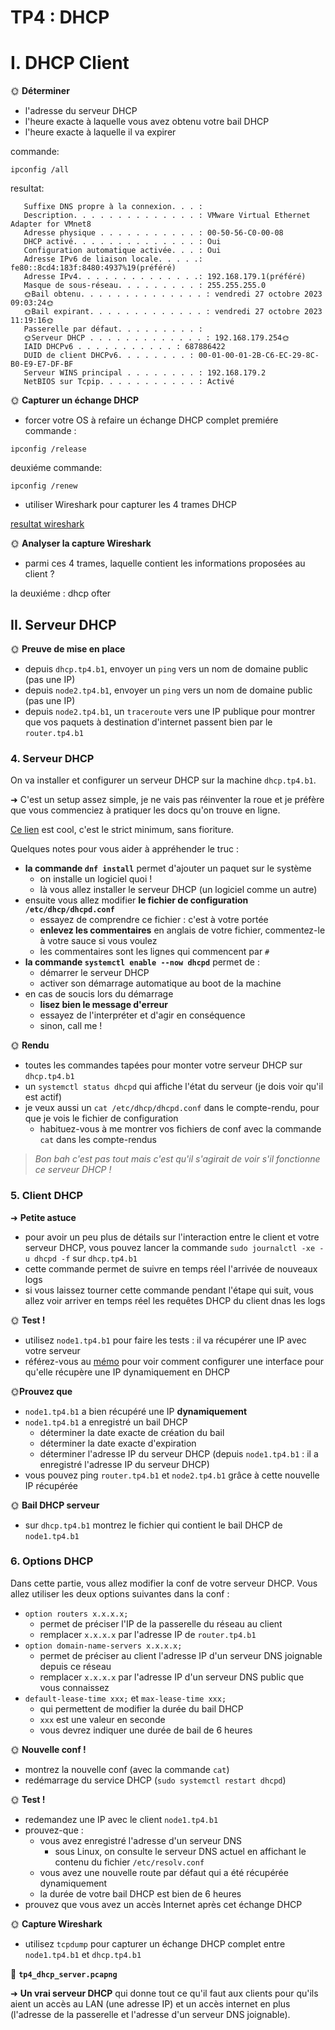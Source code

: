 # TP4 : DHCP

# I. DHCP Client

🌞 **Déterminer**

- l'adresse du serveur DHCP 
- l'heure exacte à laquelle vous avez obtenu votre bail DHCP
- l'heure exacte à laquelle il va expirer


commande: 
```shell
ipconfig /all
```

resultat: 

```shell
   Suffixe DNS propre à la connexion. . . :
   Description. . . . . . . . . . . . . . : VMware Virtual Ethernet Adapter for VMnet8
   Adresse physique . . . . . . . . . . . : 00-50-56-C0-00-08
   DHCP activé. . . . . . . . . . . . . . : Oui
   Configuration automatique activée. . . : Oui
   Adresse IPv6 de liaison locale. . . . .: fe80::8cd4:183f:8480:4937%19(préféré)
   Adresse IPv4. . . . . . . . . . . . . .: 192.168.179.1(préféré)
   Masque de sous-réseau. . . . . . . . . : 255.255.255.0
   🌞Bail obtenu. . . . . . . . . . . . . . : vendredi 27 octobre 2023 09:03:24🌞
   🌞Bail expirant. . . . . . . . . . . . . : vendredi 27 octobre 2023 11:19:16🌞
   Passerelle par défaut. . . . . . . . . :
   🌞Serveur DHCP . . . . . . . . . . . . . : 192.168.179.254🌞
   IAID DHCPv6 . . . . . . . . . . . : 687886422
   DUID de client DHCPv6. . . . . . . . : 00-01-00-01-2B-C6-EC-29-8C-B0-E9-E7-DF-BF
   Serveur WINS principal . . . . . . . . : 192.168.179.2
   NetBIOS sur Tcpip. . . . . . . . . . . : Activé
```

🌞 **Capturer un échange DHCP**

- forcer votre OS à refaire un échange DHCP complet
premiére commande : 
```shell
ipconfig /release
```
deuxiéme commande: 

```shell
ipconfig /renew
```
- utiliser Wireshark pour capturer les 4 trames DHCP 

[resultat wireshark](./tp4_dhcp_client.pcapng) 

🌞 **Analyser la capture Wireshark**

- parmi ces 4 trames, laquelle contient les informations proposées au client ? 

la deuxiéme : dhcp ofter


## II. Serveur DHCP

🌞 **Preuve de mise en place**

- depuis `dhcp.tp4.b1`, envoyer un `ping` vers un nom de domaine public (pas une IP)
- depuis `node2.tp4.b1`, envoyer un `ping` vers un nom de domaine public (pas une IP)
- depuis `node2.tp4.b1`, un `traceroute` vers une IP publique pour montrer que vos paquets à destination d'internet passent bien par le `router.tp4.b1`

### 4. Serveur DHCP

On va installer et configurer un serveur DHCP sur la machine `dhcp.tp4.b1`.

➜ C'est un setup assez simple, je ne vais pas réinventer la roue et je préfère que vous commenciez à pratiquer les docs qu'on trouve en ligne.

[Ce lien](https://www.server-world.info/en/note?os=Rocky_Linux_8&p=dhcp&f=1) est cool, c'est le strict minimum, sans fioriture.

Quelques notes pour vous aider à appréhender le truc :

- **la commande `dnf install`** permet d'ajouter un paquet sur le système
  - on installe un logiciel quoi !
  - là vous allez installer le serveur DHCP (un logiciel comme un autre)
- ensuite vous allez modifier **le fichier de configuration `/etc/dhcp/dhcpd.conf`**
  - essayez de comprendre ce fichier : c'est à votre portée
  - **enlevez les commentaires** en anglais de votre fichier, commentez-le à votre sauce si vous voulez
  - les commentaires sont les lignes qui commencent par `#`
- **la commande `systemctl enable --now dhcpd`** permet de :
  - démarrer le serveur DHCP
  - activer son démarrage automatique au boot de la machine
- en cas de soucis lors du démarrage
  - **lisez bien le message d'erreur**
  - essayez de l'interpréter et d'agir en conséquence
  - sinon, call me !

🌞 **Rendu**

- toutes les commandes tapées pour monter votre serveur DHCP sur `dhcp.tp4.b1`
- un `systemctl status dhcpd` qui affiche l'état du serveur (je dois voir qu'il est actif)
- je veux aussi un `cat /etc/dhcp/dhcpd.conf` dans le compte-rendu, pour que je vois le fichier de configuration
  - habituez-vous à me montrer vos fichiers de conf avec la commande `cat` dans les compte-rendus

> *Bon bah c'est pas tout mais c'est qu'il s'agirait de voir s'il fonctionne ce serveur DHCP !*

### 5. Client DHCP

➜ **Petite astuce**

- pour avoir un peu plus de détails sur l'interaction entre le client et votre serveur DHCP, vous pouvez lancer la commande `sudo journalctl -xe -u dhcpd -f` sur `dhcp.tp4.b1`
- cette commande permet de suivre en temps réel l'arrivée de nouveaux logs
- si vous laissez tourner cette commande pendant l'étape qui suit, vous allez voir arriver en temps réel les requêtes DHCP du client dnas les logs

🌞 **Test !**

- utilisez `node1.tp4.b1` pour faire les tests : il va récupérer une IP avec votre serveur
- référez-vous au [mémo](../../cours/memo/rocky_network.md) pour voir comment configurer une interface pour qu'elle récupère une IP dynamiquement en DHCP

🌞**Prouvez que**

- `node1.tp4.b1` a bien récupéré une IP **dynamiquement**
- `node1.tp4.b1` a enregistré un bail DHCP
  - déterminer la date exacte de création du bail
  - déterminer la date exacte d'expiration
  - déterminer l'adresse IP du serveur DHCP (depuis `node1.tp4.b1` : il a enregistré l'adresse IP du serveur DHCP)
- vous pouvez ping `router.tp4.b1` et `node2.tp4.b1` grâce à cette nouvelle IP récupérée

🌞 **Bail DHCP serveur**

- sur `dhcp.tp4.b1` montrez le fichier qui contient le bail DHCP de `node1.tp4.b1`

### 6. Options DHCP

Dans cette partie, vous allez modifier la conf de votre serveur DHCP. Vous allez utiliser les deux options suivantes dans la conf :

- `option routers x.x.x.x;`
  - permet de préciser l'IP de la passerelle du réseau au client
  - remplacer `x.x.x.x` par l'adresse IP de `router.tp4.b1`
- `option domain-name-servers x.x.x.x;`
  - permet de préciser au client l'adresse IP d'un serveur DNS joignable depuis ce réseau
  - remplacer `x.x.x.x` par l'adresse IP d'un serveur DNS public que vous connaissez
- `default-lease-time xxx;` et `max-lease-time xxx;`
  - qui permettent de modifier la durée du bail DHCP
  - `xxx` est une valeur en seconde
  - vous devrez indiquer une durée de bail de 6 heures

🌞 **Nouvelle conf !**

- montrez la nouvelle conf (avec la commande `cat`)
- redémarrage du service DHCP (`sudo systemctl restart dhcpd`)

🌞 **Test !**

- redemandez une IP avec le client `node1.tp4.b1`
- prouvez-que :
  - vous avez enregistré l'adresse d'un serveur DNS
    - sous Linux, on consulte le serveur DNS actuel en affichant le contenu du fichier `/etc/resolv.conf`
  - vous avez une nouvelle route par défaut qui a été récupérée dynamiquement
  - la durée de votre bail DHCP est bien de 6 heures
- prouvez que vous avez un accès Internet après cet échange DHCP

🌞 **Capture Wireshark**

- utilisez `tcpdump` pour capturer un échange DHCP complet entre `node1.tp4.b1` et `dhcp.tp4.b1`

🦈 **`tp4_dhcp_server.pcapng`**

➜ **Un vrai serveur DHCP** qui donne tout ce qu'il faut aux clients pour qu'ils aient un accès au LAN (une adresse IP) et un accès internet en plus (l'adresse de la passerelle et l'adresse d'un serveur DNS joignable).